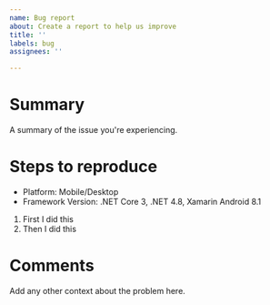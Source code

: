 ```yaml
---
name: Bug report
about: Create a report to help us improve
title: ''
labels: bug
assignees: ''

---
```


# Summary
A summary of the issue you're experiencing.

# Steps to reproduce
- Platform: Mobile/Desktop
- Framework Version: .NET Core 3, .NET 4.8, Xamarin Android 8.1
1. First I did this
2. Then I did this

# Comments
Add any other context about the problem here.
